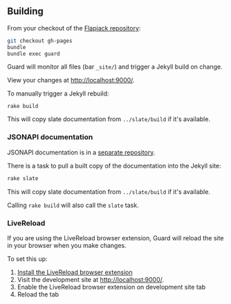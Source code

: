 
## Building

From your checkout of the [Flapjack repository](https://github.com/flapjack/flapjack):

``` bash
git checkout gh-pages
bundle
bundle exec guard
```

Guard will monitor all files (bar `_site/`) and trigger a Jekyll build on change.

View your changes at [http://localhost:9000/](http://localhost:9000/).

To manually trigger a Jekyll rebuild:

```
rake build
```

This will copy slate documentation from `../slate/build` if it's available.

### JSONAPI documentation

JSONAPI documentation is in a [separate repository](https://github.com/flapjack/slate).

There is a task to pull a built copy of the documentation into the Jekyll site:

``` bash
rake slate
```

This will copy slate documentation from `../slate/build` if it's available.

Calling `rake build` will also call the `slate` task.


### LiveReload

If you are using the LiveReload browser extension, Guard will reload the site in your browser when you make changes.

To set this up:

 1. [Install the LiveReload browser extension](http://feedback.livereload.com/knowledgebase/articles/86242-how-do-i-install-and-use-the-browser-extensions-)
 2. Visit the development site at [http://localhost:9000/](http://localhost:9000/).
 3. Enable the LiveReload browser extension on development site tab
 4. Reload the tab
